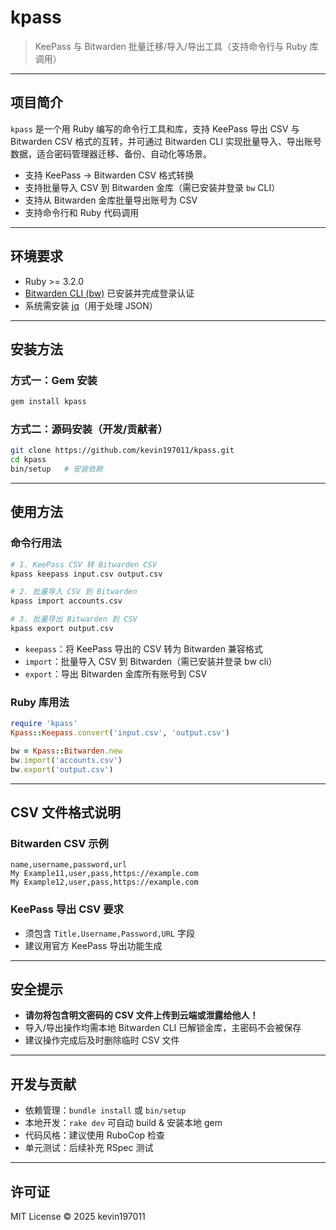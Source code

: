 # kpass

> KeePass 与 Bitwarden 批量迁移/导入/导出工具（支持命令行与 Ruby 库调用）

---

## 项目简介

`kpass` 是一个用 Ruby 编写的命令行工具和库，支持 KeePass 导出 CSV 与 Bitwarden CSV 格式的互转，并可通过 Bitwarden CLI 实现批量导入、导出账号数据，适合密码管理器迁移、备份、自动化等场景。

- 支持 KeePass → Bitwarden CSV 格式转换
- 支持批量导入 CSV 到 Bitwarden 金库（需已安装并登录 `bw` CLI）
- 支持从 Bitwarden 金库批量导出账号为 CSV
- 支持命令行和 Ruby 代码调用

---

## 环境要求

- Ruby >= 3.2.0
- [Bitwarden CLI (bw)](https://bitwarden.com/help/cli/) 已安装并完成登录认证
- 系统需安装 [jq](https://stedolan.github.io/jq/)（用于处理 JSON）

---

## 安装方法

### 方式一：Gem 安装

```sh
gem install kpass
```

### 方式二：源码安装（开发/贡献者）

```sh
git clone https://github.com/kevin197011/kpass.git
cd kpass
bin/setup   # 安装依赖
```

---

## 使用方法

### 命令行用法

```sh
# 1. KeePass CSV 转 Bitwarden CSV
kpass keepass input.csv output.csv

# 2. 批量导入 CSV 到 Bitwarden
kpass import accounts.csv

# 3. 批量导出 Bitwarden 到 CSV
kpass export output.csv
```

- `keepass`：将 KeePass 导出的 CSV 转为 Bitwarden 兼容格式
- `import`：批量导入 CSV 到 Bitwarden（需已安装并登录 bw cli）
- `export`：导出 Bitwarden 金库所有账号到 CSV

### Ruby 库用法

```ruby
require 'kpass'
Kpass::Keepass.convert('input.csv', 'output.csv')

bw = Kpass::Bitwarden.new
bw.import('accounts.csv')
bw.export('output.csv')
```

---

## CSV 文件格式说明

### Bitwarden CSV 示例

```csv
name,username,password,url
My Example11,user,pass,https://example.com
My Example12,user,pass,https://example.com
```

### KeePass 导出 CSV 要求
- 须包含 `Title,Username,Password,URL` 字段
- 建议用官方 KeePass 导出功能生成

---

## 安全提示
- **请勿将包含明文密码的 CSV 文件上传到云端或泄露给他人！**
- 导入/导出操作均需本地 Bitwarden CLI 已解锁金库，主密码不会被保存
- 建议操作完成后及时删除临时 CSV 文件

---

## 开发与贡献

- 依赖管理：`bundle install` 或 `bin/setup`
- 本地开发：`rake dev` 可自动 build & 安装本地 gem
- 代码风格：建议使用 RuboCop 检查
- 单元测试：后续补充 RSpec 测试

---

## 许可证

MIT License © 2025 kevin197011